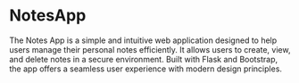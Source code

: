 # NotesApp
The Notes App is a simple and intuitive web application designed to help users manage their personal notes efficiently. It allows users to create, view, and delete notes in a secure environment. Built with Flask and Bootstrap, the app offers a seamless user experience with modern design principles.
